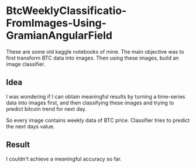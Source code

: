 # BtcWeeklyClassificatio-FromImages-Using-GramianAngularField
These are some old kaggle notebooks of mine. The main objective was to first transform BTC data into images.
Then using these images, build an image classifier. 

## Idea
I was wondering if I can obtain meaningful results by turning a time-series data into images first,
and then classifying these images and trying to predict bitcoin trend for next day.

So every image contains weekly data of BTC price. Classifier tries to predict the next days value.

## Result
I couldn't achieve a meaningful accuracy so far.

